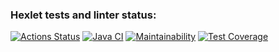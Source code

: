 ### Hexlet tests and linter status:
[![Actions Status](https://github.com/VasiliyMartynov/java-project-78/workflows/hexlet-check/badge.svg)](https://github.com/VasiliyMartynov/java-project-78/actions)
[![Java CI](https://github.com/VasiliyMartynov/java-project-78/actions/workflows/check.yml/badge.svg)](https://github.com/VasiliyMartynov/java-project-78/actions/workflows/check.yml)
[![Maintainability](https://api.codeclimate.com/v1/badges/6aa1f8e4549bf6f89239/maintainability)](https://codeclimate.com/github/VasiliyMartynov/java-project-78/maintainability)
[![Test Coverage](https://api.codeclimate.com/v1/badges/6aa1f8e4549bf6f89239/test_coverage)](https://codeclimate.com/github/VasiliyMartynov/java-project-78/test_coverage)